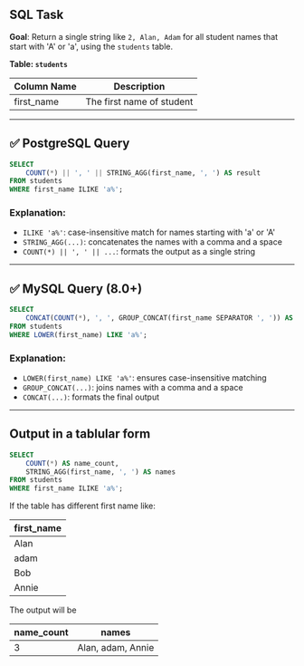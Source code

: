 ## SQL Task

**Goal**: Return a single string like `2, Alan, Adam` for all student names that start with 'A' or 'a', using the `students` table.

**Table: `students`**

| Column Name | Description               |
|-------------|---------------------------|
| first_name  | The first name of student |

---

## ✅ PostgreSQL Query

```sql
SELECT 
    COUNT(*) || ', ' || STRING_AGG(first_name, ', ') AS result
FROM students
WHERE first_name ILIKE 'a%';
```

### Explanation:

- `ILIKE 'a%'`: case-insensitive match for names starting with 'a' or 'A'
- `STRING_AGG(...)`: concatenates the names with a comma and a space
- `COUNT(*) || ', ' || ...`: formats the output as a single string

---

## ✅ MySQL Query (8.0+)

```sql
SELECT 
    CONCAT(COUNT(*), ', ', GROUP_CONCAT(first_name SEPARATOR ', ')) AS result
FROM students
WHERE LOWER(first_name) LIKE 'a%';
```

### Explanation:
- `LOWER(first_name) LIKE 'a%'`: ensures case-insensitive matching
- `GROUP_CONCAT(...)`: joins names with a comma and a space
- `CONCAT(...)`: formats the final output

---

## Output in a tablular form

```sql
SELECT 
    COUNT(*) AS name_count,
    STRING_AGG(first_name, ', ') AS names
FROM students
WHERE first_name ILIKE 'a%';
```

If the table has different first name like:

|first_name|
|-----------|
|Alan|
|adam|
|Bob|
|Annie|

The output will be

|name_count|names|
|---|---|
|3|Alan, adam, Annie| 
